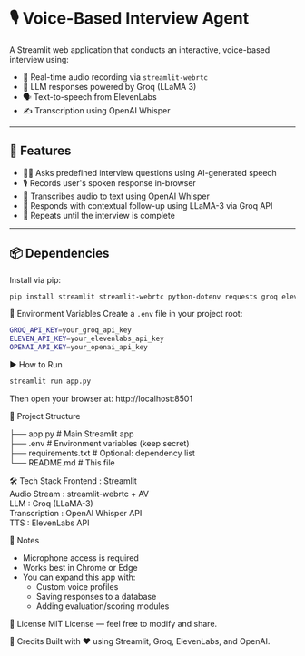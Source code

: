 🎙️ Voice-Based Interview Agent
================================

A Streamlit web application that conducts an interactive, voice-based interview using:

- 🎤 Real-time audio recording via `streamlit-webrtc`
- 🧠 LLM responses powered by Groq (LLaMA 3)
- 🗣️ Text-to-speech from ElevenLabs
- ✍️ Transcription using OpenAI Whisper

------------------------------------------------------------

🚀 Features
-----------

- 👨‍💼 Asks predefined interview questions using AI-generated speech
- 🎙️ Records user's spoken response in-browser
- 🧾 Transcribes audio to text using OpenAI Whisper
- 💬 Responds with contextual follow-up using LLaMA-3 via Groq API
- 🔁 Repeats until the interview is complete

------------------------------------------------------------

📦 Dependencies
---------------

Install via pip:

```bash
pip install streamlit streamlit-webrtc python-dotenv requests groq elevenlabs av
```

🔐 Environment Variables
Create a `.env` file in your project root:

```bash
GROQ_API_KEY=your_groq_api_key  
ELEVEN_API_KEY=your_elevenlabs_api_key  
OPENAI_API_KEY=your_openai_api_key
```

▶️ How to Run
```bash
streamlit run app.py
```

Then open your browser at: http://localhost:8501

📁 Project Structure

├── app.py           # Main Streamlit app  
├── .env             # Environment variables (keep secret)  
├── requirements.txt # Optional: dependency list  
└── README.md        # This file

🛠️ Tech Stack
Frontend       : Streamlit  
Audio Stream   : streamlit-webrtc + AV  
LLM            : Groq (LLaMA-3)  
Transcription  : OpenAI Whisper API  
TTS            : ElevenLabs API


📌 Notes
- Microphone access is required
- Works best in Chrome or Edge
- You can expand this app with:
  - Custom voice profiles
  - Saving responses to a database
  - Adding evaluation/scoring modules

📄 License
MIT License — feel free to modify and share.


👏 Credits
Built with ❤️ using Streamlit, Groq, ElevenLabs, and OpenAI.
